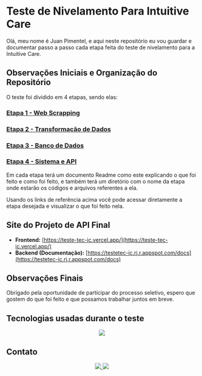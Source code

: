# Teste de Nivelamento Para Intuitive Care
Olá, meu nome é Juan Pimentel, e aqui neste repositório eu vou guardar e documentar passo a passo cada etapa feita do teste de nivelamento para a Intuitive Care.

## Observações Iniciais e Organização do Repositório
O teste foi dividido em 4 etapas, sendo elas:

### [Etapa 1 - Web Scrapping](etapa_web_scrapping)
### [Etapa 2 - Transformação de Dados](etapa_transformacao_de_dados)
### [Etapa 3 - Banco de Dados](etapa_banco_de_dados)
### [Etapa 4 - Sistema e API](etapa_sistema_e_api)

Em cada etapa terá um documento Readme como este explicando o que foi feito e como foi feito, e também terá um diretório com o nome da etapa onde estarão os códigos e arquivos referentes a ela.

Usando os links de referência acima você pode acessar diretamente a etapa desejada e visualizar o que foi feito nela.

## Site do Projeto de API Final
- **Frontend:** [https://teste-tec-ic.vercel.app/](https://teste-tec-ic.vercel.app/)
- **Backend (Documentação):** [https://testetec-ic.rj.r.appspot.com/docs](https://testetec-ic.rj.r.appspot.com/docs)

## Observações Finais

Obrigado pela oportunidade de participar do processo seletivo, espero que gostem do que foi feito e que possamos trabalhar juntos em breve.

## Tecnologias usadas durante o teste
<p align="center">
  <a href="https://skillicons.dev">
    <img src="https://skillicons.dev/icons?i=python,fastapi,vue,postgresql,docker,gcp,firebase,vercel&perline=4" />
  </a>
</p>

## Contato
<p align="center">
  <a href="mailto:juandbpimentel@gmail.com">
    <img src="https://img.shields.io/badge/-Gmail-D14836?style=for-the-badge&logo=gmail&logoColor=white" />
  </a>
  <a href="https://www.linkedin.com/in/juan-pimentel-3b6a67221/">
    <img src="https://img.shields.io/badge/-LinkedIn-blue?style=for-the-badge&logo=linkedin&logoColor=white" />
  </a>
</p>